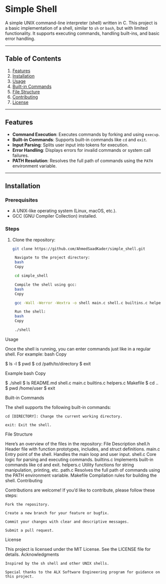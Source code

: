 # Simple Shell

A simple UNIX command-line interpreter (shell) written in C. This project is a basic implementation of a shell, similar to `sh` or `bash`, but with limited functionality. It supports executing commands, handling built-ins, and basic error handling.

---

## Table of Contents
1. [Features](#features)
2. [Installation](#installation)
3. [Usage](#usage)
4. [Built-in Commands](#built-in-commands)
5. [File Structure](#file-structure)
6. [Contributing](#contributing)
7. [License](#license)

---

## Features
- **Command Execution**: Executes commands by forking and using `execvp`.
- **Built-in Commands**: Supports built-in commands like `cd` and `exit`.
- **Input Parsing**: Splits user input into tokens for execution.
- **Error Handling**: Displays errors for invalid commands or system call failures.
- **PATH Resolution**: Resolves the full path of commands using the `PATH` environment variable.

---

## Installation

### Prerequisites
- A UNIX-like operating system (Linux, macOS, etc.).
- GCC (GNU Compiler Collection) installed.

### Steps
1. Clone the repository:
   ```bash
   git clone https://github.com/AhmedSaadKader/simple_shell.git

    Navigate to the project directory:
    bash
    Copy

    cd simple_shell

    Compile the shell using gcc:
    bash
    Copy

    gcc -Wall -Werror -Wextra -o shell main.c shell.c builtins.c helpers.c path.c

    Run the shell:
    bash
    Copy

    ./shell

Usage

Once the shell is running, you can enter commands just like in a regular shell. For example:
bash
Copy

$ ls -l
$ pwd
$ cd /path/to/directory
$ exit

Example
bash
Copy

$ ./shell
$ ls
README.md  shell.c  main.c  builtins.c  helpers.c  Makefile
$ cd ..
$ pwd
/home/user
$ exit

Built-in Commands

The shell supports the following built-in commands:

    cd [DIRECTORY]: Change the current working directory.

    exit: Exit the shell.

File Structure

Here’s an overview of the files in the repository:
File	Description
shell.h	Header file with function prototypes, includes, and struct definitions.
main.c	Entry point of the shell. Handles the main loop and user input.
shell.c	Core logic for parsing and executing commands.
builtins.c	Implements built-in commands like cd and exit.
helpers.c	Utility functions for string manipulation, printing, etc.
path.c	Resolves the full path of commands using the PATH environment variable.
Makefile	Compilation rules for building the shell.
Contributing

Contributions are welcome! If you’d like to contribute, please follow these steps:

    Fork the repository.

    Create a new branch for your feature or bugfix.

    Commit your changes with clear and descriptive messages.

    Submit a pull request.

License

This project is licensed under the MIT License. See the LICENSE file for details.
Acknowledgments

    Inspired by the sh shell and other UNIX shells.

    Special thanks to the ALX Software Engineering program for guidance on this project.
